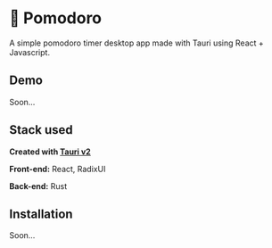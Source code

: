 
# 🍅 Pomodoro

A simple pomodoro timer desktop app made with Tauri using React + Javascript.

## Demo

Soon...


## Stack used

**Created with [Tauri v2](https://v2.tauri.app/)**

**Front-end:** React, RadixUI

**Back-end:** Rust


## Installation

Soon...
    
